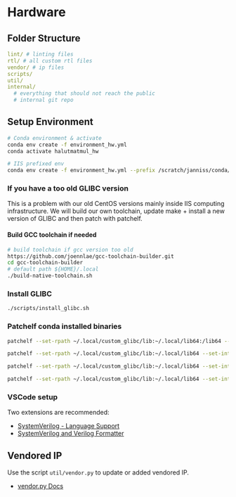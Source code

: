 # Hardware

## Folder Structure

```yaml
lint/ # linting files
rtl/ # all custom rtl files
vendor/ # ip files
scripts/
util/ 
internal/
  # everything that should not reach the public
  # internal git repo
```

## Setup Environment

```bash
# Conda environment & activate
conda env create -f environment_hw.yml
conda activate halutmatmul_hw

# IIS prefixed env
conda env create -f environment_hw.yml --prefix /scratch/janniss/conda/halutmatmul_hw
```

### If you have a too old GLIBC version

This is a problem with our old CentOS versions mainly inside IIS computing infrastructure. We will build our own toolchain, update make + install a new version of GLIBC and then patch with patchelf.


#### Build GCC toolchain if needed
```bash
# build toolchain if gcc version too old
https://github.com/joennlae/gcc-toolchain-builder.git
cd gcc-toolchain-builder
# default path ${HOME}/.local
./build-native-toolchain.sh
```

### Install GLIBC

```bash
./scripts/install_glibc.sh
```

### Patchelf conda installed binaries

```bash
patchelf --set-rpath ~/.local/custom_glibc/lib:~/.local/lib64:/lib64 --set-interpreter ~/.local/custom_glibc/lib/ld-linux-x86-64.so.2 /scratch/janniss/conda/halutmatmul_hw/bin/zachjs-sv2v

patchelf --set-rpath ~/.local/custom_glibc/lib:~/.local/lib64 --set-interpreter ~/.local/custom_glibc/lib/ld-linux-x86-64.so.2 /scratch/janniss/conda/halutmatmul_hw/bin/verible-verilog-format

patchelf --set-rpath ~/.local/custom_glibc/lib:~/.local/lib64 --set-interpreter ~/.local/custom_glibc/lib/ld-linux-x86-64.so.2 /scratch/janniss/conda/halutmatmul_hw/bin/verible-verilog-lint

patchelf --set-rpath ~/.local/custom_glibc/lib:~/.local/lib64 --set-interpreter ~/.local/custom_glibc/lib/ld-linux-x86-64.so.2 /scratch/janniss/conda/halutmatmul_hw/bin/verible-verilog-syntax
```

### VSCode setup

Two extensions are recommended:

* [SystemVerilog - Language Support](https://marketplace.visualstudio.com/items?itemName=eirikpre.systemverilog)
* [SystemVerilog and Verilog Formatter](https://marketplace.visualstudio.com/items?itemName=bmpenuelas.systemverilog-formatter-vscode)


## Vendored IP

Use the script `util/vendor.py` to update or added vendored IP.

* [vendor.py Docs](https://docs.opentitan.org/doc/rm/vendor_in_tool/index.html)